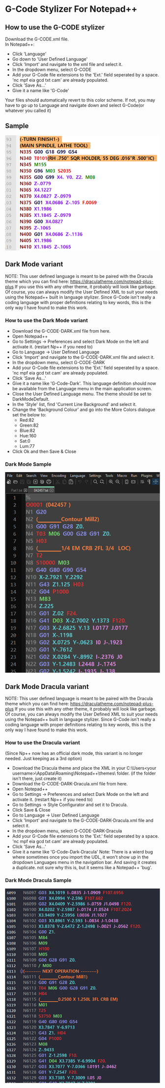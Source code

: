 # G-Code Stylizer For Notepad++

## How to use the G-CODE stylizer
Download the G-CODE.xml file.\
In Notepad++:
- Click 'Language'
- Go down to 'User Defined Language'
- Click 'Import' and navigate to the xml file and select it.
- In the dropdown menu, select G-CODE
- Add your G-Code file extensions to the 'Ext.' field seperated by a space. 'nc mpf eia gcd txt cam' are already populated.
- Click 'Save As...'
- Give it a name like 'G-Code'

Your files should automatically revert to this color scheme. If not, you may have to go up to Language and navigate down and select G-Code(or whatever you called it)

## Sample
![G-Code Sample](/images/sample.png)


## Dark Mode variant
NOTE: This user defined language is meant to be paired with the Dracula theme which you can find here: <https://draculatheme.com/notepad-plus-plus>
If you use this with any other theme, it probably will look like garbage. Of course, you can always modify the User Defined XML to suit your needs using the Notepad++ built in language stylizer. Since G-Code isn't really a coding language with proper definitions relating to key words, this is the only way I have found to make this work.

### How to use the Dark Mode variant 
- Download the G-CODE-DARK.xml file from here.
- Open Notepad++
- Go to Settings -> Preferences and select Dark Mode on the left and activate it. (restart Np++ if you need to)
- Go to Language -> User Defined Language
- Click 'Import' and navigate to the G-CODE-DARK.xml file and select it.
- In the dropdown menu, select G-CODE-DARK
- Add your G-Code file extensions to the 'Ext.' field seperated by a space. 'nc mpf eia gcd txt cam' are already populated.
- Click 'Save As...'
- Give it a name like 'G-Code-Dark'. This language definition should now be available from the Language menu in the main application screen.
- Close the User Defined Language menu. The theme should be set to DarkModeDefault.
- In the 'Style' list, find 'Current Line Background' and select it.
- Change the 'Background Colour' and go into the More Colors dialogue set the below to:
  - Red:82
  - Green:82
  - Blue:82
  - Hue:160
  - Sat:0
  - Lum:77
- Click Ok and then Save & Close

### Dark Mode Sample
![G-CODE-DARK](/images/DarkMode_Screenshot.png)

## Dark Mode Dracula variant
NOTE: This user defined language is meant to be paired with the Dracula theme which you can find here: <https://draculatheme.com/notepad-plus-plus>
If you use this with any other theme, it probably will look like garbage. Of course, you can always modify the User Defined XML to suit your needs using the Notepad++ built in language stylizer. Since G-Code isn't really a coding language with proper definitions relating to key words, this is the only way I have found to make this work.

### How to use the Dracula variant 
(Since Np++ now has an official dark mode, this variant is no longer needed. Just keeping as a 3rd option)
- Download the Dracula theme and place the XML in your C:\Users\<your username>\AppData\Roaming\Notepad++\themes\ folder. (if the folder isn't there, just create it)
- Download the G-CODE-DARK-Dracula.xml file from here.
- Open Notepad++
- Go to Settings -> Preferences and select Dark Mode on the left and activate it. (restart Np++ if you need to)
- Go to Settings -> Style Configurator and set it to Dracula.
- Click Save & Close
- Go to Language -> User Defined Language
- Click 'Import' and navigate to the G-CODE-DARK-Dracula.xml file and select it.
- In the dropdown menu, select G-CODE-DARK-Dracula
- Add your G-Code file extensions to the 'Ext.' field seperated by a space. 'nc mpf eia gcd txt cam' are already populated.
- Click 'Save As...'
- Give it a name like 'G-Code-Dark-Dracula'
Note: There is a wierd bug where sometimes once you import the UDL, it won't show up in the dropdown Languages menu in the navigation bar. And saving it creates a duplicate. not sure why this is, but it seems like a Notepad++ 'bug'.

### Dark Mode Dracula Sample
![G-CODE-DARK](/images/Dark_Screenshot.png)
